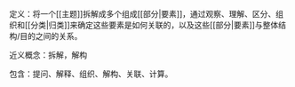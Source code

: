  定义：将一个[[主题]]拆解成多个组成[[部分|要素]]，通过观察、理解、区分、组织和[[分类|归类]]来确定这些要素是如何关联的，以及这些[[部分|要素]]与整体结构/目的之间的关系。

近义概念：拆解，解构

包含：提问、解释、组织、解构、关联、计算。